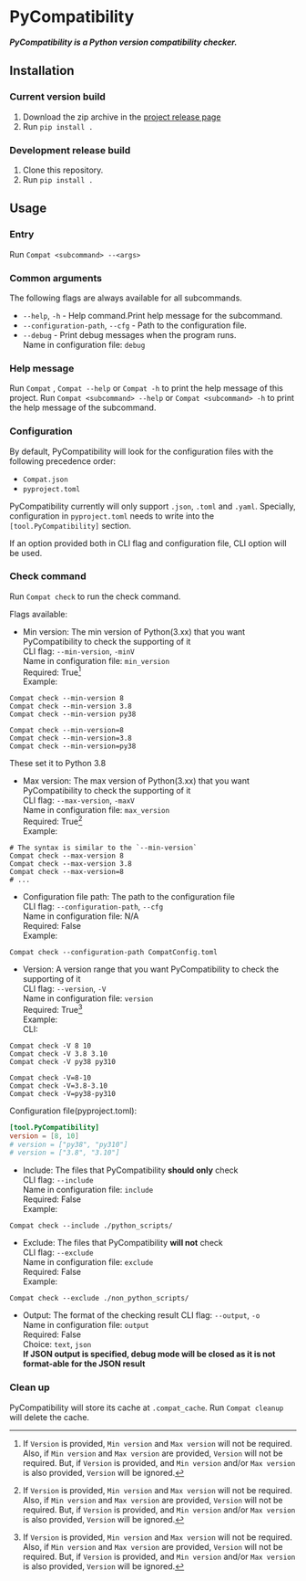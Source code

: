 <meta content="This is a README that this project WILL be in FUTURE.
The feature that implemented will add to /README.md">

# PyCompatibility

**_PyCompatibility is a Python version compatibility checker._**

## Installation

### Current version build
1. Download the zip archive in the [project release page](https://github.com/CaoGitHubUser/PyCompatibility/releases)
2. Run `pip install .`

### Development release build
1. Clone this repository.
2. Run `pip install .`

## Usage

### Entry
Run `Compat <subcommand> --<args>`

### Common arguments
The following flags are always available for all subcommands.
* `--help`, `-h` - Help command.Print help message for the subcommand.
* `--configuration-path`, `--cfg` - Path to the configuration file.
* `--debug` - Print debug messages when the program runs.  
Name in configuration file: `debug`

### Help message
Run `Compat` , `Compat --help` or `Compat -h` to print the help message of this project.
Run `Compat <subcommand> --help` or `Compat <subcommand> -h` to print the help message of the subcommand.

### Configuration
By default, PyCompatibility will look for the configuration files with the following precedence order:
* `Compat.json`
* `pyproject.toml`

PyCompatibility currently will only support `.json`, `.toml` and `.yaml`.
Specially, configuration in `pyproject.toml` needs to write into the `[tool.PyCompatibility]` section.

If an option provided both in CLI flag and configuration file, CLI option will be used.

### Check command
Run `Compat check` to run the check command.

Flags available:

* Min version: The min version of Python(3.xx) that you want PyCompatibility to check the supporting of it  
CLI flag: `--min-version`, `-minV`  
Name in configuration file: `min_version`  
Required: True[^1]  
Example:
```shell
Compat check --min-version 8
Compat check --min-version 3.8
Compat check --min-version py38

Compat check --min-version=8
Compat check --min-version=3.8
Compat check --min-version=py38
```
These set it to Python 3.8

* Max version: The max version of Python(3.xx) that you want PyCompatibility to check the supporting of it  
CLI flag: `--max-version`, `-maxV`  
Name in configuration file: `max_version`  
Required: True[^1]  
Example:
```shell
# The syntax is similar to the `--min-version`
Compat check --max-version 8
Compat check --max-version 3.8
Compat check --max-version=8
# ...
```

* Configuration file path: The path to the configuration file  
CLI flag: `--configuration-path`, `--cfg`  
Name in configuration file: N/A  
Required: False  
Example:
```shell
Compat check --configuration-path CompatConfig.toml
```

* Version: A version range that you want PyCompatibility to check the supporting of it  
CLI flag: `--version`, `-V`  
Name in configuration file: `version`  
Required: True[^1]  
Example:  
CLI:
```shell
Compat check -V 8 10
Compat check -V 3.8 3.10
Compat check -V py38 py310

Compat check -V=8-10
Compat check -V=3.8-3.10
Compat check -V=py38-py310
```
Configuration file(pyproject.toml):
```toml
[tool.PyCompatibility]
version = [8, 10]
# version = ["py38", "py310"]
# version = ["3.8", "3.10"]
```

* Include: The files that PyCompatibility **should only** check  
CLI flag: `--include`  
Name in configuration file: `include`  
Required: False  
Example:
```shell
Compat check --include ./python_scripts/
```

* Exclude: The files that PyCompatibility **will not** check  
CLI flag: `--exclude`  
Name in configuration file: `exclude`  
Required: False  
Example:
```shell
Compat check --exclude ./non_python_scripts/
```

* Output: The format of the checking result
CLI flag: `--output`, `-o`  
Name in configuration file: `output`  
Required: False  
Choice: `text`, `json`  
**If JSON output is specified, debug mode will be closed as it is not format-able for the JSON result**

[^1]: If `Version` is provided, `Min version` and `Max version` will not be required.
Also, if `Min version` and `Max version` are provided, `Version` will not be required.
But, if `Version` is provided, and `Min version` and/or `Max version` is also provided,
`Version` will be ignored.

### Clean up

PyCompatibility will store its cache at `.compat_cache`.
Run `Compat cleanup` will delete the cache.
